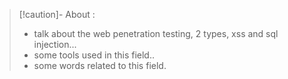 
>[!caution]- About :
>- talk about the web penetration testing, 2 types, xss and sql injection...
>- some tools used in this field..
>- some words related to this field.

